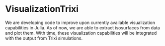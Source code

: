 # VisualizationTrixi
We are developing code to improve upon currently available visualization capabilities in Julia. As of now, we are able to extract isosurfaces from data and plot them. With time, these visualization capabilities will be integrated with the output from Trixi simulations.
